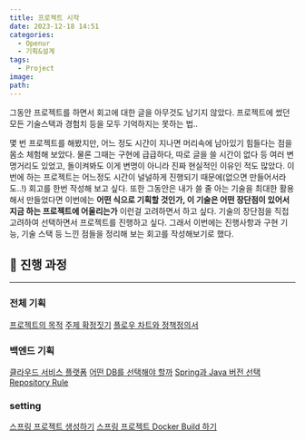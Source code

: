 ```yaml
---
title: 프로젝트 시작
date: 2023-12-18 14:51
categories:
  - Openur
  - 기획&설계
tags:
  - Project
image: 
path:
---
```

 그동안 프로젝트를 하면서 회고에 대한 글을 아무것도 남기지 않았다. 프로젝트에 썼던 모든 기술스택과 경험치 등을 모두 기억하지는 못하는 법..

몇 번 프로젝트를 해봤지만, 어느 정도 시간이 지나면 머리속에 남아있기 힘들다는 점을 몸소 체험해 보았다. 물론 그때는 구현에 급급하다, 따로 글을 쓸 시간이 없다 등 여러 변명거리도 있었고, 돌이켜봐도 이게 변명이 아니라 진짜 현실적인 이유인 적도 많았다. 이번에 하는 프로젝트는 어느정도 시간이 널널하게 진행되기 때문에(없으면 만들어서라도..!) 회고를 한번 작성해 보고 싶다.
또한 그동안은 내가 쓸 줄 아는 기술을 최대한 활용해서 만들었다면 이번에는 **어떤 식으로 기획할 것인가, 이 기술은 어떤 장단점이 있어서 지금 하는 프로젝트에 어울리는가** 이런걸 고려하면서 하고 싶다. 기술의 장단점을 직접 고려하여 선택하면서 프로젝트를 진행하고 싶다.
그래서 이번에는 진행사항과 구현 기능, 기술 스택 등 느낀 점들을 정리해 보는 회고를 작성해보기로 했다. 


## 👀 진행 과정
---

### 전체 기획
[프로젝트의 목적](https://sonjh919.github.io/posts/프로젝트의-목적)
[주제 확정짓기](https://sonjh919.github.io/posts/주제-확정짓기)
[플로우 차트와 정책정의서](https://sonjh919.github.io/posts/플로우-차트와-정책정의서)

### 백엔드 기획

[클라우드 서비스 플랫폼](https://sonjh919.github.io/posts/클라우드-서비스-플랫폼)
[어떤 DB를 선택해야 할까](https://sonjh919.github.io/posts/어떤-DB를-선택해야-할까)
[Spring과 Java 버전 선택](https://sonjh919.github.io/posts/Spring과-Java-버전-선택)
[Repository Rule](https://sonjh919.github.io/posts/Repository-Rule)

### setting
[스프링 프로젝트 생성하기](https://sonjh919.github.io/posts/스프링-프로젝트-생성하기)
[스프링 프로젝트 Docker Build 하기](https://sonjh919.github.io/posts/스프링-프로젝트-Docker-Build-하기)